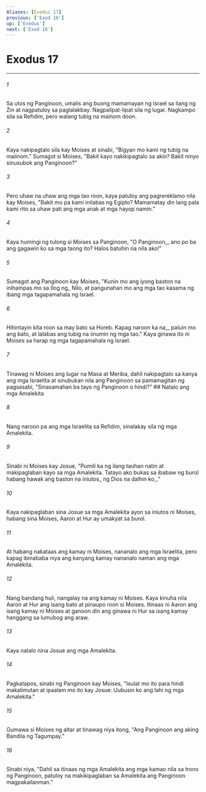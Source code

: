 ```yaml
---
Aliases: [Exodus 17]
previous: ['Exod 16']
up: ['Exodus']
next: ['Exod 18']
---
```

# Exodus 17

***






















###### 1 










Sa utos ng Panginoon, umalis ang buong mamamayan ng Israel sa ilang ng Zin at nagpatuloy sa paglalakbay. Nagpalipat-lipat sila ng lugar. Nagkampo sila sa Refidim, pero walang tubig na mainom doon. 





















###### 2 










Kaya nakipagtalo sila kay Moises at sinabi, "Bigyan mo kami ng tubig na maiinom." Sumagot si Moises, "Bakit kayo nakikipagtalo sa akin? Bakit ninyo sinusubok ang Panginoon?" 





















###### 3 










Pero uhaw na uhaw ang mga tao roon, kaya patuloy ang pagrereklamo nila kay Moises, "Bakit mo pa kami inilabas ng Egipto? Mamamatay din lang pala kami rito sa uhaw pati ang mga anak at mga hayop namin." 





















###### 4 










Kaya humingi ng tulong si Moises sa Panginoon, "O Panginoon,_ ano po ba ang gagawin ko sa mga taong ito? Halos batuhin na nila ako!" 





















###### 5 










Sumagot ang Panginoon kay Moises, "Kunin mo ang iyong baston na inihampas mo sa Ilog ng_ Nilo, at pangunahan mo ang mga tao kasama ng ibang mga tagapamahala ng Israel. 





















###### 6 










Hihintayin kita roon sa may bato sa Horeb. Kapag naroon ka na,_ paluin mo ang bato, at lalabas ang tubig na iinumin ng mga tao." Kaya ginawa ito ni Moises sa harap ng mga tagapamahala ng Israel. 





















###### 7 










Tinawag ni Moises ang lugar na Masa at Meriba, dahil nakipagtalo sa kanya ang mga Israelita at sinubukan nila ang Panginoon sa pamamagitan ng pagsasabi, "Sinasamahan ba tayo ng Panginoon o hindi?" ## Natalo ang mga Amalekita 





















###### 8 










Nang naroon pa ang mga Israelita sa Refidim, sinalakay sila ng mga Amalekita. 





















###### 9 










Sinabi ni Moises kay Josue, "Pumili ka ng ilang tauhan natin at makipaglaban kayo sa mga Amalekita. Tatayo ako bukas sa ibabaw ng burol habang hawak ang baston na iniutos_ ng Dios na dalhin ko_." 





















###### 10 










Kaya nakipaglaban sina Josue sa mga Amalekita ayon sa iniutos ni Moises, habang sina Moises, Aaron at Hur ay umakyat sa burol. 





















###### 11 










At habang nakataas ang kamay ni Moises, nananalo ang mga Israelita, pero kapag ibinababa niya ang kanyang kamay nananalo naman ang mga Amalekita. 





















###### 12 










Nang bandang huli, nangalay na ang kamay ni Moises. Kaya kinuha nila Aaron at Hur ang isang bato at pinaupo roon si Moises. Itinaas ni Aaron ang isang kamay ni Moises at ganoon din ang ginawa ni Hur sa isang kamay hanggang sa lumubog ang araw. 





















###### 13 










Kaya natalo nina Josue ang mga Amalekita. 





















###### 14 










Pagkatapos, sinabi ng Panginoon kay Moises, "Isulat mo ito para hindi makalimutan at ipaalam mo ito kay Josue: Uubusin ko ang lahi ng mga Amalekita." 





















###### 15 










Gumawa si Moises ng altar at tinawag niya itong, "Ang Panginoon ang aking Bandila ng Tagumpay." 





















###### 16 










Sinabi niya, "Dahil sa itinaas ng mga Amalekita ang mga kamao nila sa trono ng Panginoon, patuloy na makikipaglaban sa Amalekita ang Panginoon magpakailanman."
